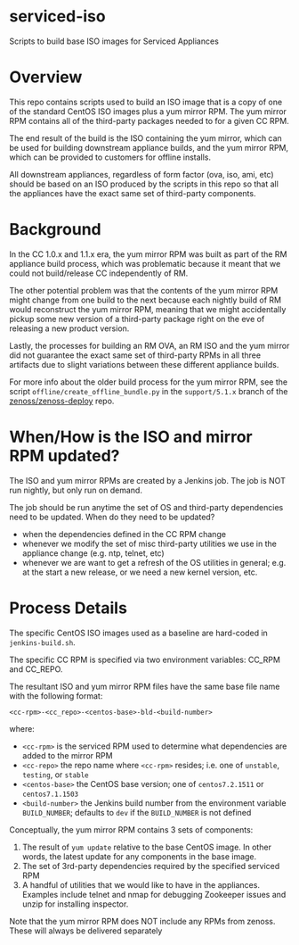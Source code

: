 # serviced-iso
Scripts to build base ISO images for Serviced Appliances

# Overview

This repo contains scripts used to build an ISO image that is a copy of
one of the standard CentOS ISO images plus a yum mirror RPM.  The yum
mirror RPM contains all of the third-party packages needed to for a given
CC RPM.

The end result of the build is the ISO containing the yum mirror, which can be
used for building downstream appliance builds, and the yum mirror RPM, which can be
provided to customers for offline installs.

All downstream appliances, regardless of form factor (ova, iso, ami, etc) should be
based on an ISO produced by the scripts in this repo so that all the appliances have the
exact same set of third-party components.

# Background

In the CC 1.0.x and 1.1.x era, the yum mirror RPM was built as part of the
RM appliance build process, which was problematic because it meant that we
could not build/release CC independently of RM.

The other potential problem was that the contents of the yum mirror RPM might
change from one build to the next because each nightly build of RM would reconstruct
the yum mirror RPM, meaning that we might accidentally pickup some new version
of a third-party package right on the eve of releasing a new product version.

Lastly, the processes for building an RM OVA, an RM ISO and the yum mirror did
not guarantee the exact same set of third-party RPMs in all three artifacts due
to slight variations between these different appliance builds.

For more info about the older build process for the yum mirror RPM, see the 
script `offline/create_offline_bundle.py` in the `support/5.1.x` branch 
of the [zenoss/zenoss-deploy](https://github.com/zenoss/zenoss-deploy) repo.

# When/How is the ISO and mirror RPM updated?

The ISO and yum mirror RPMs are created by a Jenkins job. The job is NOT run nightly, but only
run on demand. 

The job should be run anytime the set of OS and third-party dependencies need to be updated.
When do they need to be updated?
* when the dependencies defined in the CC RPM change
* whenever we modify the set of misc third-party utilities we use in the appliance change (e.g. ntp, telnet, etc)
* whenever we are want to get a refresh of the OS utilities in general; e.g. at the start a new release, or we need a new kernel version, etc.

# Process Details

The specific CentOS ISO images used as a baseline are hard-coded in `jenkins-build.sh`.

The specific CC RPM is specified via two environment variables: CC_RPM and CC_REPO.

The resultant ISO and yum mirror RPM files have the same base file name with the following
format:

`<cc-rpm>-<cc_repo>-<centos-base>-bld-<build-number>`

where:
* `<cc-rpm>` is the serviced RPM used to determine what dependencies are added to the mirror RPM
* `<cc-repo>` the repo name where `<cc-rpm>` resides; i.e. one of `unstable`, `testing`, or `stable`
* `<centos-base>` the CentOS base version; one of `centos7.2.1511` or `centos7.1.1503`
* `<build-number>` the Jenkins build number from the environment variable `BUILD_NUMBER`; defaults to `dev` if the `BUILD_NUMBER` is not defined

Conceptually, the yum mirror RPM contains 3 sets of components:

1. The result of `yum update` relative to the base CentOS image. In other words, the latest
update for any components in the base image.
1. The set of 3rd-party dependencies required by the specified serviced RPM
1. A handful of utilities that we would like to have in the appliances. Examples include telnet and nmap
for debugging Zookeeper issues and unzip for installing inspector.

Note that the yum mirror RPM does NOT include any RPMs from zenoss.
These will always be delivered separately

